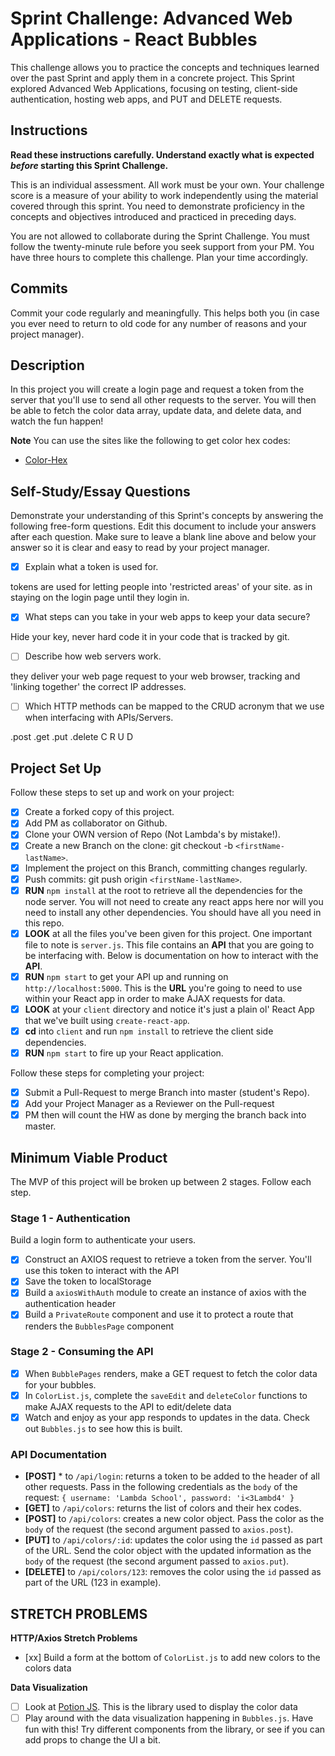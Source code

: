 # Sprint Challenge: Advanced Web Applications - React Bubbles

This challenge allows you to practice the concepts and techniques learned over the past Sprint and apply them in a concrete project. This Sprint explored Advanced Web Applications, focusing on testing, client-side authentication, hosting web apps, and PUT and DELETE requests.

## Instructions

**Read these instructions carefully. Understand exactly what is expected _before_ starting this Sprint Challenge.**

This is an individual assessment. All work must be your own. Your challenge score is a measure of your ability to work independently using the material covered through this sprint. You need to demonstrate proficiency in the concepts and objectives introduced and practiced in preceding days.

You are not allowed to collaborate during the Sprint Challenge. You must follow the twenty-minute rule before you seek support from your PM. You have three hours to complete this challenge. Plan your time accordingly.

## Commits

Commit your code regularly and meaningfully. This helps both you (in case you ever need to return to old code for any number of reasons and your project manager).

## Description

In this project you will create a login page and request a token from the server that you'll use to send all other requests to the server. You will then be able to fetch the color data array, update data, and delete data, and watch the fun happen!

**Note** You can use the sites like the following to get color hex codes:

- [Color-Hex](https://www.color-hex.com/)

## Self-Study/Essay Questions

Demonstrate your understanding of this Sprint's concepts by answering the following free-form questions. Edit this document to include your answers after each question. Make sure to leave a blank line above and below your answer so it is clear and easy to read by your project manager.

- [x] Explain what a token is used for.

tokens are used for letting people into 'restricted areas' of your site. as in staying on the login page until they login in.

- [x] What steps can you take in your web apps to keep your data secure?

Hide your key, never hard code it in your code that is tracked by git.

- [ ] Describe how web servers work.

they deliver your web page request to your web browser, tracking and 'linking together' the correct IP addresses.


- [ ] Which HTTP methods can be mapped to the CRUD acronym that we use when interfacing with APIs/Servers.

.post .get .put .delete
   C    R    U    D

## Project Set Up

Follow these steps to set up and work on your project:

- [x] Create a forked copy of this project.
- [x] Add PM as collaborator on Github.
- [x] Clone your OWN version of Repo (Not Lambda's by mistake!).
- [x] Create a new Branch on the clone: git checkout -b `<firstName-lastName>`.
- [x] Implement the project on this Branch, committing changes regularly.
- [x] Push commits: git push origin `<firstName-lastName>`.
- [x] **RUN** `npm install` at the root to retrieve all the dependencies for the node server. You will not need to create any react apps here nor will you need to install any other dependencies. You should have all you need in this repo.
- [x] **LOOK** at all the files you've been given for this project. One important file to note is `server.js`. This file contains an **API** that you are going to be interfacing with. Below is documentation on how to interact with the **API**.
- [x] **RUN** `npm start` to get your API up and running on `http://localhost:5000`. This is the **URL** you're going to need to use within your React app in order to make AJAX requests for data.
- [x] **LOOK** at your `client` directory and notice it's just a plain ol' React App that we've built using `create-react-app`.
- [x] **cd** into `client` and run `npm install` to retrieve the client side dependencies.
- [x] **RUN** `npm start` to fire up your React application.

Follow these steps for completing your project:

- [x] Submit a Pull-Request to merge <firstName-lastName> Branch into master (student's  Repo).
- [x] Add your Project Manager as a Reviewer on the Pull-request
- [x] PM then will count the HW as done by  merging the branch back into master.

## Minimum Viable Product

The MVP of this project will be broken up between 2 stages. Follow each step.

### Stage 1 - Authentication

Build a login form to authenticate your users.

- [x] Construct an AXIOS request to retrieve a token from the server. You'll use this token to interact with the API
- [x] Save the token to localStorage
- [x] Build a `axiosWithAuth` module to create an instance of axios with the authentication header
- [x] Build a `PrivateRoute` component and use it to protect a route that renders the `BubblesPage` component

### Stage 2 - Consuming the API

- [x] When `BubblePages` renders, make a GET request to fetch the color data for your bubbles.
- [x] In `ColorList.js`, complete the `saveEdit` and `deleteColor` functions to make AJAX requests to the API to edit/delete data
- [x] Watch and enjoy as your app responds to updates in the data. Check out `Bubbles.js` to see how this is built.

### API Documentation

  * **[POST]** * to `/api/login`: returns a token to be added to the header of all other requests. Pass in the following credentials as the `body` of the request: `{ username: 'Lambda School', password: 'i<3Lambd4' }`
  * **[GET]** to `/api/colors`: returns the list of colors and their hex codes.
  * **[POST]** to `/api/colors`: creates a new color object. Pass the color as the `body` of the request (the second argument passed to `axios.post`).
  * **[PUT]** to `/api/colors/:id`: updates the color using the `id` passed as part of the URL. Send the color object with the updated information as the `body` of the request (the second argument passed to `axios.put`).
  * **[DELETE]** to `/api/colors/123`: removes the color using the `id` passed as part of the URL (123 in example).

## STRETCH PROBLEMS

**HTTP/Axios Stretch Problems**

- [xx] Build a form at the bottom of `ColorList.js` to add new colors to the colors data

**Data Visualization**

- [ ] Look at [Potion JS](https://potion.js.org/). This is the library used to display the color data
- [ ] Play around with the data visualization happening in `Bubbles.js`. Have fun with this! Try different components from the library, or see if you can add props to change the UI a bit.
